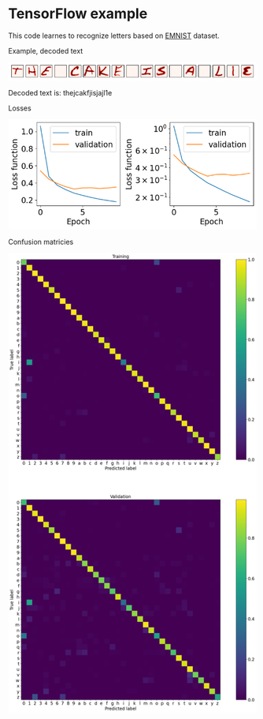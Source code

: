 # TensorFlow example


This code learnes to recognize letters based on [EMNIST](https://biometrics.nist.gov/cs_links/EMNIST/gzip.zip) dataset.

Example, decoded text

![Text](Text.png)

Decoded text is: thejcakfjisjajl1e

Losses

![Losses](Losses.png)

Confusion matricies

![Confusion matrices](Confusion_matrices.png)

